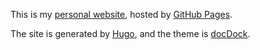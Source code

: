 This is my [personal website](https://xizzhu.github.io/), hosted by [GitHub Pages](http://pages.github.com).

The site is generated by [Hugo](https://gohugo.io/), and the theme is [docDock](https://github.com/vjeantet/hugo-theme-docdock).
